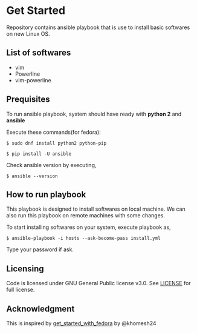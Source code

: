 # Get Started

Repository contains ansible playbook that is use to install basic softwares on new Linux OS.

## List of softwares

- vim
- Powerline
- vim-powerline

## Prequisites

To run ansible playbook, system should have ready with **python 2** and **ansible**

Execute these commands(for fedora):

```$ sudo dnf install python2 python-pip```

```$ pip install -U ansible```

Check ansible version by executing,

```$ ansible --version```

## How to run playbook

This playbook is designed to install softwares on local machine. We can also run this playbook on remote machines with some changes. 

To start installing softwares on your system, execute playbook as,

```$ ansible-playbook -i hosts --ask-become-pass install.yml```

Type your password if ask.

## Licensing

Code is licensed under GNU General Public license v3.0. See [LICENSE](https://github.com/akshay196/get-started/blob/master/LICENSE) for full license.

## Acknowledgment

This is inspired by [get_started_with_fedora](https://github.com/khomesh24/get_started_with_fedora/) by @khomesh24
